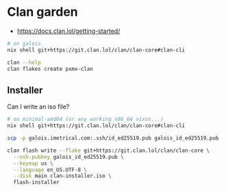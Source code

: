 # Clan garden

- <https://docs.clan.lol/getting-started/>

```bash
# on galois
nix shell git+https://git.clan.lol/clan/clan-core#clan-cli

clan --help
clan flakes create pxmx-clan
```

## Installer

Can I write an iso file?

```bash
# on minimal-amd64 (or any working x86_64 nixos...)
nix shell git+https://git.clan.lol/clan/clan-core#clan-cli

scp -p galois.imetrical.com:.ssh/id_ed25519.pub galois_id_ed25519.pub

clan flash write --flake git+https://git.clan.lol/clan/clan-core \
  --ssh-pubkey galois_id_ed25519.pub \
  --keymap us \
  --language en_US.UTF-8 \
  --disk main clan-installer.iso \
  flash-installer
```

